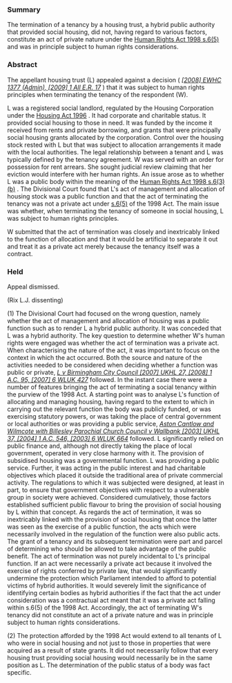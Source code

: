### Summary

The termination of a tenancy by a housing trust, a hybrid public authority that provided social housing, did not, having regard to various factors, constitute an act of private nature under the [Human Rights Act 1998 s.6(5)](https://uk.westlaw.com/Document/I2B278DA1E45011DA8D70A0E70A78ED65/View/FullText.html?originationContext=document&transitionType=DocumentItem&ppcid=bde4189d8aad4e32be4f810307028dd7&contextData=(sc.Default)) and was in principle subject to human rights considerations.

### Abstract

The appellant housing trust (L) appealed against a decision ( _[[2008] EWHC 1377 (Admin), [2009] 1 All E.R. 17](https://uk.westlaw.com/Document/I46569EC0434111DD9B21D2EB69D4A35A/View/FullText.html?originationContext=document&transitionType=DocumentItem&ppcid=bde4189d8aad4e32be4f810307028dd7&contextData=(sc.Default))_ ) that it was subject to human rights principles when terminating the tenancy of the respondent (W).

L was a registered social landlord, regulated by the Housing Corporation under the [Housing Act 1996](https://uk.westlaw.com/Document/I5FC7AA40E42311DAA7CF8F68F6EE57AB/View/FullText.html?originationContext=document&transitionType=DocumentItem&ppcid=bde4189d8aad4e32be4f810307028dd7&contextData=(sc.Default)) . It had corporate and charitable status. It provided social housing to those in need. It was funded by the income it received from rents and private borrowing, and grants that were principally social housing grants allocated by the corporation. Control over the housing stock rested with L but that was subject to allocation arrangements it made with the local authorities. The legal relationship between a tenant and L was typically defined by the tenancy agreement. W was served with an order for possession for rent arrears. She sought judicial review claiming that her eviction would interfere with her human rights. An issue arose as to whether L was a public body within the meaning of the [Human Rights Act 1998 s.6(3)(b)](https://uk.westlaw.com/Document/I2B278DA1E45011DA8D70A0E70A78ED65/View/FullText.html?originationContext=document&transitionType=DocumentItem&ppcid=bde4189d8aad4e32be4f810307028dd7&contextData=(sc.Default)) . The Divisional Court found that L's act of management and allocation of housing stock was a public function and that the act of terminating the tenancy was not a private act under [s.6(5)](https://uk.westlaw.com/Document/I2B278DA1E45011DA8D70A0E70A78ED65/View/FullText.html?originationContext=document&transitionType=DocumentItem&ppcid=bde4189d8aad4e32be4f810307028dd7&contextData=(sc.Default)) of the 1998 Act. The main issue was whether, when terminating the tenancy of someone in social housing, L was subject to human rights principles.

W submitted that the act of termination was closely and inextricably linked to the function of allocation and that it would be artificial to separate it out and treat it as a private act merely because the tenancy itself was a contract.

### Held

Appeal dismissed.

(Rix L.J. dissenting) 

(1) The Divisional Court had focused on the wrong question, namely whether the act of management and allocation of housing was a public function such as to render L a hybrid public authority. It was conceded that L was a hybrid authority. The key question to determine whether W's human rights were engaged was whether the act of termination was a private act. When characterising the nature of the act, it was important to focus on the context in which the act occurred. Both the source and nature of the activities needed to be considered when deciding whether a function was public or private, _[L v Birmingham City Council [2007] UKHL 27, [2008] 1 A.C. 95, [2007] 6 WLUK 427](https://uk.westlaw.com/Document/I854EE0C01FAB11DCAFBDFE6E7D25BD1C/View/FullText.html?originationContext=document&transitionType=DocumentItem&ppcid=bde4189d8aad4e32be4f810307028dd7&contextData=(sc.Default))_ followed. In the instant case there were a number of features bringing the act of terminating a social tenancy within the purview of the 1998 Act. A starting point was to analyse L's function of allocating and managing housing, having regard to the extent to which in carrying out the relevant function the body was publicly funded, or was exercising statutory powers, or was taking the place of central government or local authorities or was providing a public service, _[Aston Cantlow and Wilmcote with Billesley Parochial Church Council v Wallbank [2003] UKHL 37, [2004] 1 A.C. 546, [2003] 6 WLUK 664](https://uk.westlaw.com/Document/I685A8070E42711DA8FC2A0F0355337E9/View/FullText.html?originationContext=document&transitionType=DocumentItem&ppcid=bde4189d8aad4e32be4f810307028dd7&contextData=(sc.Default))_ followed. L significantly relied on public finance and, although not directly taking the place of local government, operated in very close harmony with it. The provision of subsidised housing was a governmental function. L was providing a public service. Further, it was acting in the public interest and had charitable objectives which placed it outside the traditional area of private commercial activity. The regulations to which it was subjected were designed, at least in part, to ensure that government objectives with respect to a vulnerable group in society were achieved. Considered cumulatively, those factors established sufficient public flavour to bring the provision of social housing by L within that concept. As regards the act of termination, it was so inextricably linked with the provision of social housing that once the latter was seen as the exercise of a public function, the acts which were necessarily involved in the regulation of the function were also public acts. The grant of a tenancy and its subsequent termination were part and parcel of determining who should be allowed to take advantage of the public benefit. The act of termination was not purely incidental to L's principal function. If an act were necessarily a private act because it involved the exercise of rights conferred by private law, that would significantly undermine the protection which Parliament intended to afford to potential victims of hybrid authorities. It would severely limit the significance of identifying certain bodies as hybrid authorities if the fact that the act under consideration was a contractual act meant that it was a private act falling within s.6(5) of the 1998 Act. Accordingly, the act of terminating W's tenancy did not constitute an act of a private nature and was in principle subject to human rights considerations. 

(2) The protection afforded by the 1998 Act would extend to all tenants of L who were in social housing and not just to those in properties that were acquired as a result of state grants. It did not necessarily follow that every housing trust providing social housing would necessarily be in the same position as L. The determination of the public status of a body was fact specific.